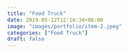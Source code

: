 ```yaml
---
title: "Food Truck"
date: 2019-05-12T12:14:34+06:00
image: "images/portfolio/item-2.jpeg"
categories: ["Food Truck"]
draft: false
---
```


